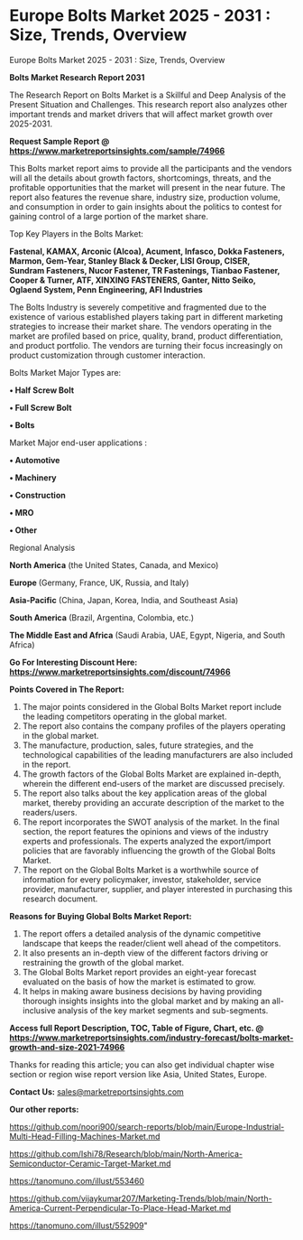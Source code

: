 # Europe Bolts Market 2025 - 2031 : Size, Trends, Overview
Europe Bolts Market 2025 - 2031 : Size, Trends, Overview

<strong>Bolts Market Research Report 2031</strong>

The Research Report on Bolts Market is a Skillful and Deep Analysis of the Present Situation and Challenges. This research report also analyzes other important trends and market drivers that will affect market growth over 2025-2031.

<strong>Request Sample Report @ <a href=https://www.marketreportsinsights.com/sample/74966>https://www.marketreportsinsights.com/sample/74966</a></strong>

This Bolts market report aims to provide all the participants and the vendors will all the details about growth factors, shortcomings, threats, and the profitable opportunities that the market will present in the near future. The report also features the revenue share, industry size, production volume, and consumption in order to gain insights about the politics to contest for gaining control of a large portion of the market share.

Top Key Players in the Bolts Market:

<strong>Fastenal, KAMAX, Arconic (Alcoa), Acument, Infasco, Dokka Fasteners, Marmon, Gem-Year, Stanley Black & Decker, LISI Group, CISER, Sundram Fasteners, Nucor Fastener, TR Fastenings, Tianbao Fastener, Cooper & Turner, ATF, XINXING FASTENERS, Ganter, Nitto Seiko, Oglaend System, Penn Engineering, AFI Industries</strong>

The Bolts Industry is severely competitive and fragmented due to the existence of various established players taking part in different marketing strategies to increase their market share. The vendors operating in the market are profiled based on price, quality, brand, product differentiation, and product portfolio. The vendors are turning their focus increasingly on product customization through customer interaction.

Bolts Market Major Types are:

<strong>• Half Screw Bolt

• Full Screw Bolt

• Bolts</strong>

Market Major end-user applications :

<strong>• Automotive

• Machinery

• Construction

• MRO

• Other</strong>

Regional Analysis

</u><strong><b>North America</b></strong> (the United States, Canada, and Mexico)

<strong><b>Europe </b></strong>(Germany, France, UK, Russia, and Italy)

<strong><b>Asia-Pacific</b></strong> (China, Japan, Korea, India, and Southeast Asia)

<strong><b>South America</b></strong> (Brazil, Argentina, Colombia, etc.)

<strong><b>The Middle East and Africa</b></strong> (Saudi Arabia, UAE, Egypt, Nigeria, and South Africa)

<strong>Go For Interesting Discount Here: <a href=https://www.marketreportsinsights.com/discount/74966>https://www.marketreportsinsights.com/discount/74966</a></strong>

<strong>Points Covered in The Report:</strong>
<ol>
  <li>The major points considered in the Global Bolts Market report include the leading competitors operating in the global market.</li>
  <li>The report also contains the company profiles of the players operating in the global market.</li>
  <li>The manufacture, production, sales, future strategies, and the technological capabilities of the leading manufacturers are also included in the report.</li>
  <li>The growth factors of the Global Bolts Market are explained in-depth, wherein the different end-users of the market are discussed precisely.</li>
  <li>The report also talks about the key application areas of the global market, thereby providing an accurate description of the market to the readers/users.</li>
  <li>The report incorporates the SWOT analysis of the market. In the final section, the report features the opinions and views of the industry experts and professionals. The experts analyzed the export/import policies that are favorably influencing the growth of the Global Bolts Market.</li>
  <li>The report on the Global Bolts Market is a worthwhile source of information for every policymaker, investor, stakeholder, service provider, manufacturer, supplier, and player interested in purchasing this research document.</li>
</ol>
<strong>Reasons for Buying Global Bolts Market Report:</strong>

<ol>
  <li>The report offers a detailed analysis of the dynamic competitive landscape that keeps the reader/client well ahead of the competitors.</li>
  <li>It also presents an in-depth view of the different factors driving or restraining the growth of the global market.</li>
  <li>The Global Bolts Market report provides an eight-year forecast evaluated on the basis of how the market is estimated to grow.</li>
  <li>It helps in making aware business decisions by having providing thorough insights insights into the global market and by making an all-inclusive analysis of the key market segments and sub-segments.</li>
</ol>
<strong>Access full Report Description, TOC, Table of Figure, Chart, etc. @ <a href=https://www.marketreportsinsights.com/industry-forecast/bolts-market-growth-and-size-2021-74966>https://www.marketreportsinsights.com/industry-forecast/bolts-market-growth-and-size-2021-74966</a></strong>


Thanks for reading this article; you can also get individual chapter wise section or region wise report version like Asia, United States, Europe.

<strong>Contact Us:</strong>
sales@marketreportsinsights.com

<strong>Our other reports:</strong>

<a href=https://github.com/noori900/search-reports/blob/main/Europe-Industrial-Multi-Head-Filling-Machines-Market.md>https://github.com/noori900/search-reports/blob/main/Europe-Industrial-Multi-Head-Filling-Machines-Market.md</a>

<a href=https://github.com/Ishi78/Research/blob/main/North-America-Semiconductor-Ceramic-Target-Market.md>https://github.com/Ishi78/Research/blob/main/North-America-Semiconductor-Ceramic-Target-Market.md</a>

<a href=https://tanomuno.com/illust/553460>https://tanomuno.com/illust/553460</a>

<a href=https://github.com/vijaykumar207/Marketing-Trends/blob/main/North-America-Current-Perpendicular-To-Place-Head-Market.md>https://github.com/vijaykumar207/Marketing-Trends/blob/main/North-America-Current-Perpendicular-To-Place-Head-Market.md</a>

<a href=https://tanomuno.com/illust/552909>https://tanomuno.com/illust/552909</a>"
